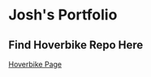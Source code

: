 # Josh's Portfolio
## Find Hoverbike Repo Here
<a href="https://jsdavis92.github.io/hoverbike/"> Hoverbike Page </a>

